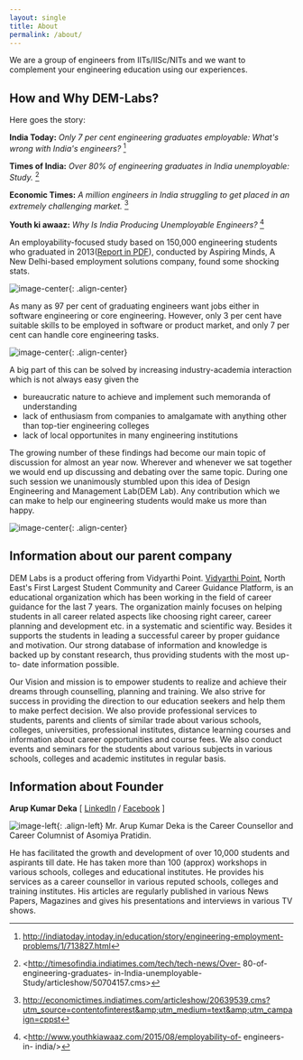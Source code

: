 ```yaml
---
layout: single
title: About
permalink: /about/
---
```


We are a group of engineers from IITs/IISc/NITs and we want to complement your engineering education using our experiences.

## How and Why DEM-Labs? 

Here goes the story:

**India Today:** *Only 7 per cent engineering graduates employable: What's wrong with India's engineers?* [^1]

**Times of India:** *Over 80% of engineering graduates in India unemployable: Study.* [^2]

**Economic Times:** *A million engineers in India struggling to get placed in an extremely challenging market.* [^3]

**Youth ki awaaz:** *Why Is India Producing Unemployable Engineers?* [^4]

[^1]: <http://indiatoday.intoday.in/education/story/engineering-employment-problems/1/713827.html>

[^2]: <http://timesofindia.indiatimes.com/tech/tech-news/Over- 80-of- engineering-graduates- in-India-unemployable- Study/articleshow/50704157.cms>

[^3]: <http://economictimes.indiatimes.com/articleshow/20639539.cms?utm_source=contentofinterest&amp;utm_medium=text&amp;utm_campaign=cppst>

[^4]: <http://www.youthkiawaaz.com/2015/08/employability-of- engineers-in- india/>

An employability-focused study based on 150,000 engineering students who graduated in 2013([Report in PDF](http://www.aspiringminds.com/sites/default/files/National%20Employability%20Report%20-%20Engineers%20Annual%20Report%202016.pdf)), conducted by Aspiring Minds, A New Delhi-based employment solutions company, found some shocking stats.

![image-center](http://media2.intoday.in/indiatoday/images/stories//2016July/6_071316033903.jpg){: .align-center}

As many as 97 per cent of graduating engineers want jobs either in software engineering or core engineering. However, only 3 per cent have suitable skills to be employed in software or product market, and only 7 per cent can handle core engineering tasks.

![image-center](http://media2.intoday.in/indiatoday/images/stories//2016July/8_071316033903.jpg){: .align-center}

A big part of this can be solved by increasing industry-academia interaction which is not always easy given the 

- bureaucratic nature to achieve and implement such memoranda of understanding
- lack of enthusiasm from companies to amalgamate with anything other than top-tier engineering colleges
- lack of local opportunites in many engineering institutions

The growing number of these findings had become our main topic of discussion for almost an year now. Wherever and whenever we sat together we would end up discussing and debating over the same topic. During one such session we unanimously stumbled upon this idea of Design Engineering and Management Lab(DEM Lab). Any contribution which we can make to help our engineering students would make us more than happy.

![image-center](http://www.aspiringminds.com/sites/default/files/new%20collage%20copy_0.jpg){: .align-center}

## Information about our parent company

DEM Labs is a product offering from Vidyarthi Point. [Vidyarthi Point](http://vidyarthipoint.com/en/), North East's First Largest Student Community and Career Guidance Platform, is an educational organization which has been working in the field of career guidance for the last 7 years. The organization mainly focuses on helping students in all career related aspects like choosing right career, career planning and development etc. in a systematic and scientific way. Besides it supports the students in leading a successful career by proper guidance and motivation. Our strong database of information and knowledge is backed up by constant research, thus providing students with the most up-to- date information possible.

Our Vision and mission is to empower students to realize and achieve their dreams through counselling, planning and training. We also strive for success in providing the direction to our education seekers and help them to make perfect decision. We also provide professional services to students, parents and clients of similar trade about various schools, colleges, universities, professional institutes, distance learning courses and information about career opportunities and course fees. We also conduct events and seminars for the students about various subjects in various schools, colleges and academic institutes in regular basis.


## Information about Founder

**Arup Kumar Deka** [ [LinkedIn](https://in.linkedin.com/in/arup-kumar-deka-8a599297) / [Facebook](https://www.facebook.com/arupkumar.deka.391/) ]

![image-left](http://www.tutorialboard.net/wp-content/uploads/2009/03/facebook-icon-150x150.png){: .align-left} Mr. Arup Kumar Deka is the Career Counsellor and Career Columnist of Asomiya Pratidin. 

He has facilitated the growth and development of over 10,000 students and aspirants till date. He has taken more than 100 (approx) workshops in various schools, colleges and educational institutes. He provides his services as a career counsellor in various reputed schools, colleges and training institutes. His articles are regularly published in various News Papers, Magazines and gives his presentations and interviews in various TV shows.

